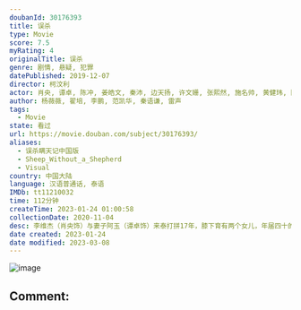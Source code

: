 ```yaml
---
doubanId: 30176393
title: 误杀
type: Movie
score: 7.5
myRating: 4
originalTitle: 误杀
genre: 剧情, 悬疑, 犯罪
datePublished: 2019-12-07
director: 柯汶利
actor: 肖央, 谭卓, 陈冲, 姜皓文, 秦沛, 边天扬, 许文姗, 张熙然, 施名帅, 黄健玮, 陈志朋, 谷洋, 张林
author: 杨薇薇, 翟培, 李鹏, 范凯华, 秦语谦, 雷声
tags:
  - Movie
state: 看过
url: https://movie.douban.com/subject/30176393/
aliases:
  - 误杀瞒天记中国版
  - Sheep_Without_a_Shepherd
  - Visual
country: 中国大陆
language: 汉语普通话, 泰语
IMDb: tt11210032
time: 112分钟
createTime: 2023-01-24 01:00:58
collectionDate: 2020-11-04
desc: 李维杰（肖央饰）与妻子阿玉（谭卓饰）来泰打拼17年，膝下育有两个女儿，年届四十的他靠开设网络公司为生，为人也颇得小镇居民的好感，而这一切美好却被突如其来的不速之客打破。这个充斥走私，贩毒活动的边陲...
date created: 2023-01-24
date modified: 2023-03-08
---
```


![image](p2614628862.jpg)

Comment:
---
